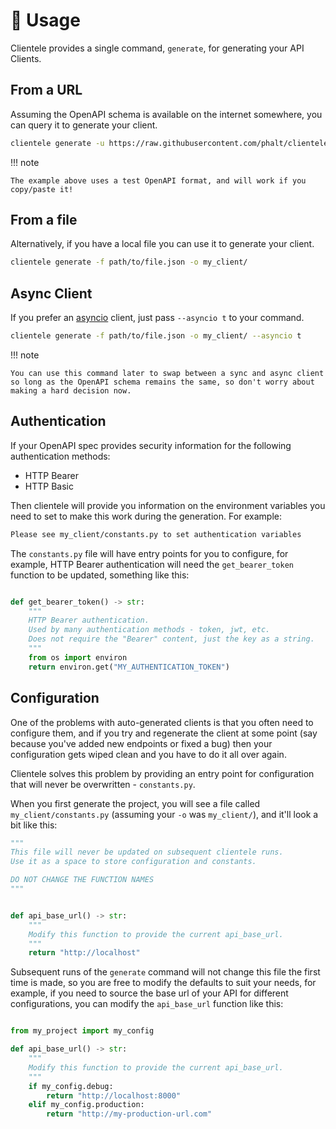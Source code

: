 
# 📝 Usage

Clientele provides a single command, `generate`, for generating your API Clients.

## From a URL

Assuming the OpenAPI schema is available on the internet somewhere, you can query it to generate your client.

```sh
clientele generate -u https://raw.githubusercontent.com/phalt/clientele/main/example_openapi_specs/simple.json -o my_client/
```

!!! note

    The example above uses a test OpenAPI format, and will work if you copy/paste it!


## From a file

Alternatively, if you have a local file you can use it to generate your client.

```sh
clientele generate -f path/to/file.json -o my_client/
```

## Async Client

If you prefer an [asyncio](https://docs.python.org/3/library/asyncio.html) client, just pass `--asyncio t` to your command.

```sh
clientele generate -f path/to/file.json -o my_client/ --asyncio t
```

!!! note

    You can use this command later to swap between a sync and async client so long as the OpenAPI schema remains the same, so don't worry about making a hard decision now.

## Authentication

If your OpenAPI spec provides security information for the following authentication methods:

* HTTP Bearer
* HTTP Basic

Then clientele will provide you information on the environment variables you need to set to
make this work during the generation. For example:

```sh
Please see my_client/constants.py to set authentication variables
```

The `constants.py` file will have entry points for you to configure, for example, HTTP Bearer authentication will need the `get_bearer_token` function to be updated, something like this:

```py

def get_bearer_token() -> str:
    """
    HTTP Bearer authentication.
    Used by many authentication methods - token, jwt, etc.
    Does not require the "Bearer" content, just the key as a string.
    """
    from os import environ
    return environ.get("MY_AUTHENTICATION_TOKEN")
```

## Configuration

One of the problems with auto-generated clients is that you often need to configure them, and
if you try and regenerate the client at some point (say because you've added new endpoints or fixed a bug)
then your configuration gets wiped clean and you have to do it all over again.

Clientele solves this problem by providing an entry point for configuration that will never be overwritten - `constants.py`.

When you first generate the project, you will see a file called `my_client/constants.py` (assuming your `-o` was `my_client/`), and it'll look a bit like this:

```python
"""
This file will never be updated on subsequent clientele runs.
Use it as a space to store configuration and constants.

DO NOT CHANGE THE FUNCTION NAMES
"""


def api_base_url() -> str:
    """
    Modify this function to provide the current api_base_url.
    """
    return "http://localhost"
```

Subsequent runs of the `generate` command will not change this file the first time is made, so you are free to modify the defaults to suit your needs, for example, if you need to source the base url of your API for different configurations, you can modify the `api_base_url` function like this:

```py

from my_project import my_config

def api_base_url() -> str:
    """
    Modify this function to provide the current api_base_url.
    """
    if my_config.debug:
        return "http://localhost:8000"
    elif my_config.production:
        return "http://my-production-url.com"
```
